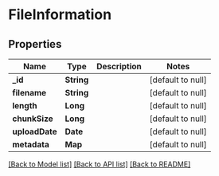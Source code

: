 # FileInformation
## Properties

Name | Type | Description | Notes
------------ | ------------- | ------------- | -------------
**\_id** | **String** |  | [default to null]
**filename** | **String** |  | [default to null]
**length** | **Long** |  | [default to null]
**chunkSize** | **Long** |  | [default to null]
**uploadDate** | **Date** |  | [default to null]
**metadata** | **Map** |  | [default to null]

[[Back to Model list]](../README.md#documentation-for-models) [[Back to API list]](../README.md#documentation-for-api-endpoints) [[Back to README]](../README.md)

